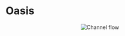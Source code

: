 Oasis
=====
<p align="center">
  <img src="https://raw.github.com/mikaem/oasis/wiki/master/figs/channel3D.gif" alt="Channel flow"/>
</p>
